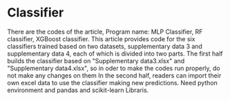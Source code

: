 # Classifier
There are the codes of the article, 
Program name: MLP Classifier, RF classifier, XGBoost classifier.
This article provides code for the six classifiers trained based on two datasets, supplementary data 3 and supplementary data 4, each of which is divided into two parts. The first half builds the classifier based on "Supplementary data3.xlsx" and "Supplementary data4.xlsx", so in oder to make the codes run properly, do not make any changes on them
In the second half, readers can import their own excel data to use the classifier making new predictions. Need python environment and pandas and scikit-learn Libraris.

